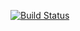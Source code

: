 [![Build Status](https://travis-ci.org/wektor1/Brackets.svg?branch=master)](https://travis-ci.org/wektor1/Brackets)
